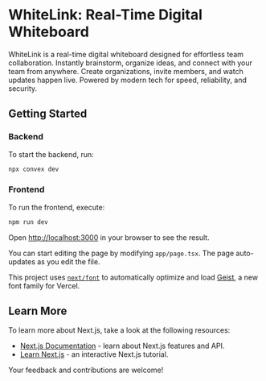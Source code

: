 # WhiteLink: Real-Time Digital Whiteboard

WhiteLink is a real-time digital whiteboard designed for effortless team collaboration. Instantly brainstorm, organize ideas, and connect with your team from anywhere. Create organizations, invite members, and watch updates happen live. Powered by modern tech for speed, reliability, and security.

## Getting Started

### Backend

To start the backend, run:

```bash
npx convex dev
```

### Frontend

To run the frontend, execute:

```bash
npm run dev
```

Open [http://localhost:3000](http://localhost:3000) in your browser to see the result.

You can start editing the page by modifying `app/page.tsx`. The page auto-updates as you edit the file.

This project uses [`next/font`](https://nextjs.org/docs/app/building-your-application/optimizing/fonts) to automatically optimize and load [Geist](https://vercel.com/font), a new font family for Vercel.

## Learn More

To learn more about Next.js, take a look at the following resources:

- [Next.js Documentation](https://nextjs.org/docs) - learn about Next.js features and API.
- [Learn Next.js](https://nextjs.org/learn) - an interactive Next.js tutorial.

Your feedback and contributions are welcome!
